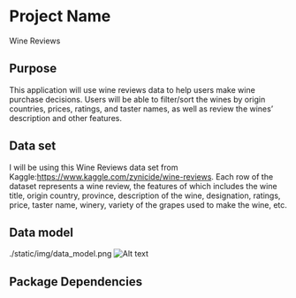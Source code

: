 # Project Name

Wine Reviews

## Purpose

This application will use wine reviews data to help users make wine purchase decisions. Users will be able to filter/sort the wines by origin countries, prices, ratings, and taster names, as well as review the wines’ description and other features.

## Data set

 I will be using this Wine Reviews data set from Kaggle:https://www.kaggle.com/zynicide/wine-reviews. Each row of the dataset represents a wine review, the features of which includes the wine title, origin country, province, description of the wine, designation, ratings, price, taster name, winery, variety of the grapes used to make the wine, etc.

## Data model

./static/img/data_model.png
![Alt text](../static/img/data_model.png)

## Package Dependencies
